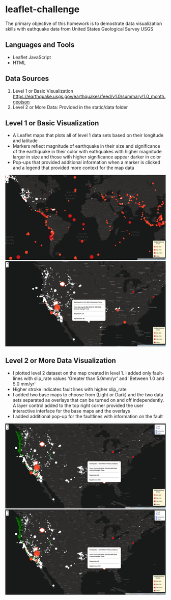 # leaflet-challenge
The primary objective of this homework is to demostrate data visualization skills with eathquake data from United States Geological Survey USGS 

## Languages and Tools
*  Leaflet JavaScript
*  HTML

## Data Sources 
1. Level 1 or Basic Visualization https://earthquake.usgs.gov/earthquakes/feed/v1.0/summary/1.0_month.geojson
2. Level 2 or More Data: Provided in the static/data folder

## Level 1 or Basic Visualization
*  A Leaflet maps that plots all of level 1 data sets based on their longitude and latitude
*  Markers reflect magnitude of earthquake in their size and significance of the earthquake in their color with eathquakes with higher magnitude larger in size and those with higher significance appear darker in color
*  Pop-ups that provided additional information when a marker is clicked and a legend that provided more context for the map data

![alt text](https://github.com/highmic/leaflet-challenge/blob/master/images/level1_basic.png "Basic Visualization no Popup")
![alt text](https://github.com/highmic/leaflet-challenge/blob/master/images/level1_basicpopUp.png "Basic Visualization with Popup")



## Level 2 or More Data Visualization 
*  I plotted level 2 dataset on the map created in level 1. I added only fault-lines with slip_rate values 'Greater than 5.0mm/yr' and 'Between 1.0 and 5.0 mm/yr'
*  Higher stroke indicates fault lines with higher slip_rate
*  I added two base maps to choose from (Light or Dark) and the two data sets separated as overlays that can be turned on and off independently. A layer control added to the top right corner provided the user interactive interface for the base maps and the overlays
*  I added additional pop-up for the faultlines with information on the fault

![alt text](https://github.com/highmic/leaflet-challenge/blob/master/images/level2_dark_popup.png "Level2 Visualization DarkMap")
![alt text](https://github.com/highmic/leaflet-challenge/blob/master/images/level2_dark_popup.png "Level2 Visualization DarkMap")
